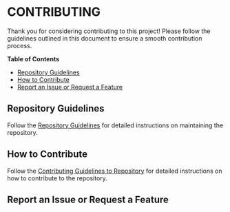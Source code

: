 # CONTRIBUTING

Thank you for considering contributing to this project! Please follow the guidelines outlined in this document to ensure a smooth contribution process.

**Table of Contents**
- [Repository Guidelines](#repository-guidelines)
- [How to Contribute](#how-to-contribute)
- [Report an Issue or Request a Feature](#report-an-issue-or-request-a-feature)

## Repository Guidelines

Follow the [Repository Guidelines](/docs/GUIDELINES.md "Repository Guidelines") for detailed instructions on maintaining the repository.

## How to Contribute

Follow the [Contributing Guidelines to Repository](https://github.com/DigiXess/repo-guidelines/blob/main/code/contributing-to-repository.md "Contributing Guidelines to Repository") for detailed instructions on how to contribute to the repository.

## Report an Issue or Request a Feature

<!-- Provide guidelines for users to report issues or request new features through the issue tracking system. -->
<!-- On GitHub>
To report an issue or request a feature, please follow these steps:

1. Navigate to the **Issues** section of the repository on GitHub.
2. Click on the **New Issue** button.
3. Select the appropriate issue template (e.g., Bug Report, Feature Request).
4. Fill out the required fields in the template, providing as much detail as possible, including:
   - A clear and concise description of the issue.
   - Steps to reproduce the issue (if applicable).
   - Screenshots or logs (if relevant).
   - Any additional context that may help in understanding the issue.
5. Submit the issue.
-->
   
